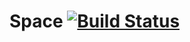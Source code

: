 # Space [![Build Status](https://secure.travis-ci.org/svenfuchs/space.png?branch=master)](http://travis-ci.org/svenfuchs/space)
